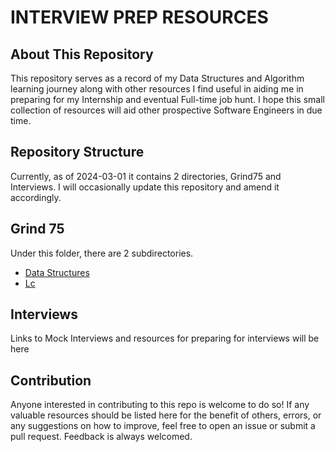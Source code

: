 # INTERVIEW PREP RESOURCES

## About This Repository

This repository serves as a record of my Data Structures and Algorithm learning journey along with other resources I find useful in aiding me in preparing for my Internship and eventual Full-time job hunt. I hope this small collection of resources will aid other prospective Software Engineers in due time. 

## Repository Structure

Currently, as of 2024-03-01 it contains 2 directories, Grind75 and Interviews. I will occasionally update this repository and amend it accordingly.

## Grind 75
 Under this folder, there are 2 subdirectories. 
- [Data Structures](grind75/DSA) 
- [Lc](grind75/Lc) 

## Interviews
Links to Mock Interviews and resources for preparing for interviews will be here

## Contribution
Anyone interested in contributing to this repo is welcome to do so! If any valuable resources should be listed here for the benefit of others, errors, or any suggestions on how to improve, feel free to open an issue or submit a pull request. Feedback is always welcomed. 

